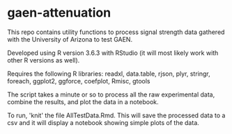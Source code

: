 # gaen-attenuation

This repo contains utility functions to process signal strength data gathered with the University of Arizona to test GAEN.

Developed using R version 3.6.3 with RStudio (it will most likely work with other R versions as well).

Requires the following R libraries: readxl, data.table, rjson, plyr, stringr, foreach, ggplot2, ggforce, coefplot, Rmisc, gtools

The script takes a minute or so to process all the raw experimental data, combine the results, and plot the data in a notebook.

To run, 'knit' the file AllTestData.Rmd. This will save the processed data to a csv and it will display a notebook showing simple plots of the data.
